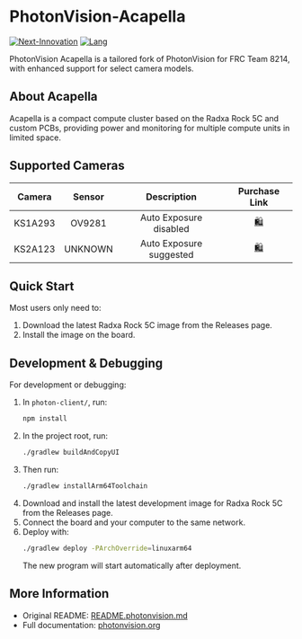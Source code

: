 # PhotonVision-Acapella

[![Next-Innovation](https://img.shields.io/badge/Next-Innovation-blueviolet?style=flat)](https://github.com/FRCNextInnovation) [![Lang](https://img.shields.io/badge/Lang-en--US-Green?style=flat)]()

PhotonVision Acapella is a tailored fork of PhotonVision for FRC Team 8214, with enhanced support for select camera models.

## About Acapella
Acapella is a compact compute cluster based on the Radxa Rock 5C and custom PCBs, providing power and monitoring for multiple compute units in limited space.

## Supported Cameras

| Camera   | Sensor  | Description | Purchase Link |
|:--------:|:-------:|:-----------:|:-------------:|
| KS1A293  | OV9281  | Auto Exposure disabled | [🛍️](https://item.taobao.com/item.htm?from=cart&id=673966141469&skuId=4847993832874&spm=a1z0d.6639537%2F202410.item.d673966141469.dbb27484URNhMv) |
| KS2A123 | UNKNOWN | Auto Exposure suggested | [🛍️](https://item.taobao.com/item.htm?_u=q27e2upkafa2&id=677264749766&spm=a1z09.2.0.0.7af42e8dRzbvMu) |

## Quick Start
Most users only need to:
1. Download the latest Radxa Rock 5C image from the Releases page.
2. Install the image on the board.

## Development & Debugging
For development or debugging:
1. In `photon-client/`, run:
   ```sh
   npm install
   ```
2. In the project root, run:
   ```sh
   ./gradlew buildAndCopyUI
   ```
3. Then run:
   ```sh
   ./gradlew installArm64Toolchain
   ```
4. Download and install the latest development image for Radxa Rock 5C from the Releases page.
5. Connect the board and your computer to the same network.
6. Deploy with:
   ```sh
   ./gradlew deploy -PArchOverride=linuxarm64
   ```
   The new program will start automatically after deployment.

## More Information
- Original README: [README.photonvision.md](github.com/frcnextinnovation/photonvision-acapella/blob/main/README.photonvision.md)
- Full documentation: [photonvision.org](https://photonvision.org)
